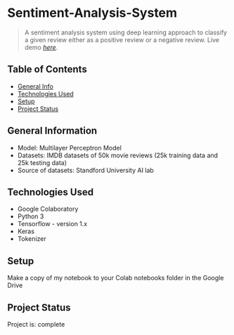# Sentiment-Analysis-System
> A sentiment analysis system using deep learning approach to classify a given review either as a positive review or a negative review.
> Live demo [_here_](https://www.example.com). <!-- If you have the project hosted somewhere, include the link here. -->

## Table of Contents
* [General Info](#general-information)
* [Technologies Used](#technologies-used)
* [Setup](#setup)
* [Project Status](#project-status)


## General Information
- Model: Multilayer Perceptron Model
- Datasets: IMDB datasets of 50k movie reviews (25k training data and 25k testing data) 
- Source of datasets: Standford University AI lab
<!-- You don't have to answer all the questions - just the ones relevant to your project. -->


## Technologies Used
- Google Colaboratory
- Python 3
- Tensorflow - version 1.x
- Keras
- Tokenizer


## Setup
Make a copy of my notebook to your Colab notebooks folder in the Google Drive


## Project Status
Project is: complete 
